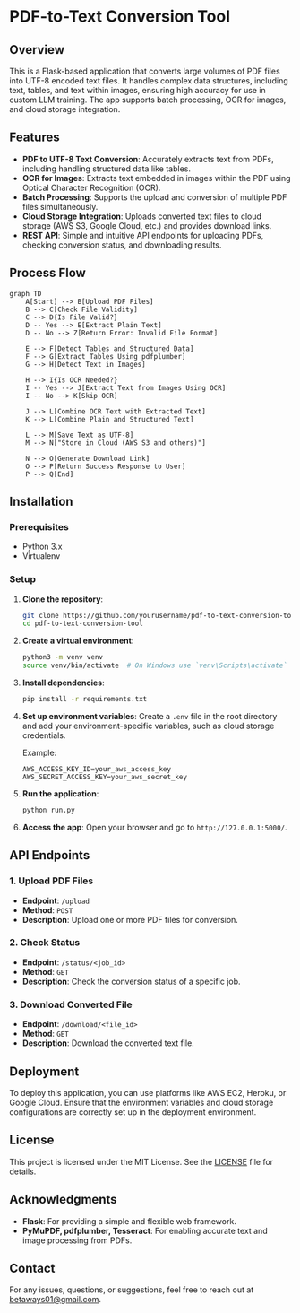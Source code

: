# PDF-to-Text Conversion Tool

## Overview

This is a Flask-based application that converts large volumes of PDF files into UTF-8 encoded text files. It handles complex data structures, including text, tables, and text within images, ensuring high accuracy for use in custom LLM training. The app supports batch processing, OCR for images, and cloud storage integration.

## Features

- **PDF to UTF-8 Text Conversion**: Accurately extracts text from PDFs, including handling structured data like tables.
- **OCR for Images**: Extracts text embedded in images within the PDF using Optical Character Recognition (OCR).
- **Batch Processing**: Supports the upload and conversion of multiple PDF files simultaneously.
- **Cloud Storage Integration**: Uploads converted text files to cloud storage (AWS S3, Google Cloud, etc.) and provides download links.
- **REST API**: Simple and intuitive API endpoints for uploading PDFs, checking conversion status, and downloading results.

## Process Flow

```mermaid
graph TD
    A[Start] --> B[Upload PDF Files]
    B --> C[Check File Validity]
    C --> D{Is File Valid?}
    D -- Yes --> E[Extract Plain Text]
    D -- No --> Z[Return Error: Invalid File Format]
    
    E --> F[Detect Tables and Structured Data]
    F --> G[Extract Tables Using pdfplumber]
    G --> H[Detect Text in Images]
    
    H --> I{Is OCR Needed?}
    I -- Yes --> J[Extract Text from Images Using OCR]
    I -- No --> K[Skip OCR]

    J --> L[Combine OCR Text with Extracted Text]
    K --> L[Combine Plain and Structured Text]

    L --> M[Save Text as UTF-8]
    M --> N["Store in Cloud (AWS S3 and others)"]

    N --> O[Generate Download Link]
    O --> P[Return Success Response to User]
    P --> Q[End]
```

## Installation

### Prerequisites

- Python 3.x
- Virtualenv

### Setup

1. **Clone the repository**:
    ```bash
    git clone https://github.com/yourusername/pdf-to-text-conversion-tool.git
    cd pdf-to-text-conversion-tool
    ```

2. **Create a virtual environment**:
    ```bash
    python3 -m venv venv
    source venv/bin/activate  # On Windows use `venv\Scripts\activate`
    ```

3. **Install dependencies**:
    ```bash
    pip install -r requirements.txt
    ```

4. **Set up environment variables**:
    Create a `.env` file in the root directory and add your environment-specific variables, such as cloud storage credentials.

    Example:
    ```
    AWS_ACCESS_KEY_ID=your_aws_access_key
    AWS_SECRET_ACCESS_KEY=your_aws_secret_key
    ```

5. **Run the application**:
    ```bash
    python run.py
    ```

6. **Access the app**:
    Open your browser and go to `http://127.0.0.1:5000/`.

## API Endpoints

### 1. Upload PDF Files
- **Endpoint**: `/upload`
- **Method**: `POST`
- **Description**: Upload one or more PDF files for conversion.

### 2. Check Status
- **Endpoint**: `/status/<job_id>`
- **Method**: `GET`
- **Description**: Check the conversion status of a specific job.

### 3. Download Converted File
- **Endpoint**: `/download/<file_id>`
- **Method**: `GET`
- **Description**: Download the converted text file.

## Deployment

To deploy this application, you can use platforms like AWS EC2, Heroku, or Google Cloud. Ensure that the environment variables and cloud storage configurations are correctly set up in the deployment environment.

## License

This project is licensed under the MIT License. See the [LICENSE](LICENSE) file for details.

## Acknowledgments

- **Flask**: For providing a simple and flexible web framework.
- **PyMuPDF, pdfplumber, Tesseract**: For enabling accurate text and image processing from PDFs.

## Contact

For any issues, questions, or suggestions, feel free to reach out at <betaways01@gmail.com>.
